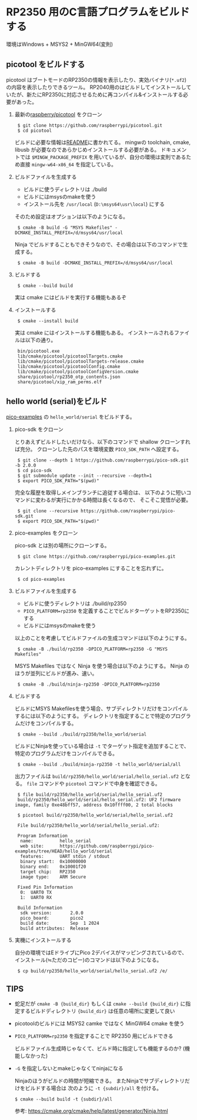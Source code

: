 # RP2350 用のC言語プログラムをビルドする

環境はWindows + MSYS2 + MinGW64(変則)

## picotool をビルドする

picotool はブートモードのRP2350の情報を表示したり、実効バイナリ(`*.uf2`)の内容を表示したりできるツール。
RP2040用のはビルドしてインストールしていたが、新たにRP2350に対応させるために再コンパイル&インストールする必要があった。

1. 最新の[raspberry/picotool](https://github.com/raspberrypi/picotool) をクローン

        $ git clone https://github.com/raspberrypi/picotool.git
        $ cd picotool

    ビルドに必要な情報は[README](https://github.com/raspberrypi/picotool?tab=readme-ov-file#for-windows-with-mingw-in-msys2)に書かれてる。
    mingwの toolchain, cmake, libusb が必要なのであらかじめインストールする必要がある。
    ドキュメントでは `$MINGW_PACKAGE_PREFIX` を用いているが、自分の環境は変則であるため直接 `mingw-w64-x86_64` を指定している。

2. ビルドファイルを生成する

    *   ビルドに使うディレクトリは ./build
    *   ビルドにはmsysのmakeを使う
    *   インストール先を `/usr/local` (`D:\msys64\usr\local`) にする

    そのため設定はオプションは以下のようになる。

        $ cmake -B build -G "MSYS Makefiles" -DCMAKE_INSTALL_PREFIX=/d/msys64/usr/local

    Ninja でビルドすることもできそうなので、その場合は以下のコマンドで生成する。

        $ cmake -B build -DCMAKE_INSTALL_PREFIX=/d/msys64/usr/local

3. ビルドする

        $ cmake --build build

    実は cmake にはビルドを実行する機能もあるぞ

4. インストールする

        $ cmake --install build

    実は cmake にはインストールする機能もある。
    インストールされるファイルは以下の通り。

        bin/picotool.exe
        lib/cmake/picotool/picotoolTargets.cmake
        lib/cmake/picotool/picotoolTargets-release.cmake
        lib/cmake/picotool/picotoolConfig.cmake
        lib/cmake/picotool/picotoolConfigVersion.cmake
        share/picotool/rp2350_otp_contents.json
        share/picotool/xip_ram_perms.elf

## hello world (serial)をビルド

[pico-examples](https://github.com/raspberrypi/pico-examples) の `hello_world/serial` をビルドする。

1. pico-sdk をクローン

    とりあえずビルドしたいだけなら、以下のコマンドで shallow クローンすれば充分。
    クローンした先のパスを環境変数 `PICO_SDK_PATH` へ設定する。

        $ git clone --depth 1 https://github.com/raspberrypi/pico-sdk.git -b 2.0.0
        $ cd pico-sdk
        $ git submodule update --init --recursive --depth=1
        $ export PICO_SDK_PATH="$(pwd)"

    完全な履歴を取得しメインブランチに追従する場合は、
    以下のように短いコマンドに変わるが実行にかかる時間は長くなるので、
    そこそこ覚悟が必要。

        $ git clone --recursive https://github.com/raspberrypi/pico-sdk.git
        $ export PICO_SDK_PATH="$(pwd)"

2. pico-examples をクローン

    pico-sdk とは別の場所にクローンする。

        $ git clone https://github.com/raspberrypi/pico-examples.git

    カレントディレクトリを pico-examples にすることを忘れずに。

        $ cd pico-examples

3. ビルドファイルを生成する

    *   ビルドに使うディレクトリは ./build/rp2350
    *   `PICO_PLATFORM=rp2350` を定義することでビルドターゲットをRP2350にする
    *   ビルドにはmsysのmakeを使う

    以上のことを考慮してビルドファイルの生成コマンドは以下のようにする。

        $ cmake -B ./build/rp2350 -DPICO_PLATFORM=rp2350 -G "MSYS Makefiles"

    MSYS Makefiles ではなく Ninja を使う場合は以下のようにする。
    Ninja のほうが並列にビルドが進み、速い。

        $ cmake -B ./build/ninja-rp2350 -DPICO_PLATFORM=rp2350

4. ビルドする

    ビルドにMSYS Makefilesを使う場合、サブディレクトリだけをコンパイルするには以下のようにする。
    ディレクトリを指定することで特定のプログラムだけをコンパイルする。

        $ cmake --build ./build/rp2350/hello_world/serial

    ビルドにNinjaを使っている場合は `-t` でターゲット指定を追加することで、特定のプログラムだけをコンパイルできる。

        $ cmake --build ./build/ninja-rp2350 -t hello_world/serial/all

    出力ファイルは `build/rp2350/hello_world/serial/hello_serial.uf2` となる。
    `file` コマンドや `picotool` コマンドで中身を確認できる。

        $ file build/rp2350/hello_world/serial/hello_serial.uf2
        build/rp2350/hello_world/serial/hello_serial.uf2: UF2 firmware image, family 0xe48bff57, address 0x10ffff00, 2 total blocks

        $ picotool build/rp2350/hello_world/serial/hello_serial.uf2

        File build/rp2350/hello_world/serial/hello_serial.uf2:

        Program Information
         name:          hello_serial
         web site:      https://github.com/raspberrypi/pico-examples/tree/HEAD/hello_world/serial
         features:      UART stdin / stdout
         binary start:  0x10000000
         binary end:    0x10001f20
         target chip:   RP2350
         image type:    ARM Secure

        Fixed Pin Information
         0:  UART0 TX
         1:  UART0 RX

        Build Information
         sdk version:       2.0.0
         pico_board:        pico2
         build date:        Sep  1 2024
         build attributes:  Release

5. 実機にインストールする

    自分の環境ではEドライブにPico 2デバイスがマッピングされているので、
    インストール(≒ただのコピー)のコマンドは以下のようになる。

        $ cp build/rp2350/hello_world/serial/hello_serial.uf2 /e/

## TIPS

*   蛇足だが `cmake -B {build_dir}` もしくは `cmake --build {build_dir}` に指定するビルドディレクトリ `{build_dir}` は任意の場所に変更して良い
*   picotoolのビルドには MSYS2 camke ではなく MinGW64 cmake を使う
*   `PICO_PLATFORM=rp2350` を指定することで RP2350 用にビルドできる

    ビルドファイル生成時じゃなくて、ビルド時に指定しても機能するのか? (機能しなかった)

*   `-G` を指定しないとmakeじゃなくてninjaになる

    Ninjaのほうがビルドの時間が短縮できる。
    またNinjaでサブディレクトリだけをビルドする場合は
    次のように `-t {subdir}/all` を付ける。

        $ cmake --build build -t {subdir}/all

    参考: https://cmake.org/cmake/help/latest/generator/Ninja.html
